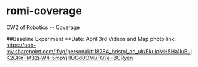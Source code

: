 # romi-coverage
CW2 of Robotics -- Coverage

##Baseline Experiment
**Date: April 3rd
Videos and Map photo link: https://uob-my.sharepoint.com/:f:/g/personal/tt18284_bristol_ac_uk/EkuipMH5Ha1IuBujK2GKnTMB2j-W4-5mpYjI1QGd0OMuFQ?e=BCRyen
